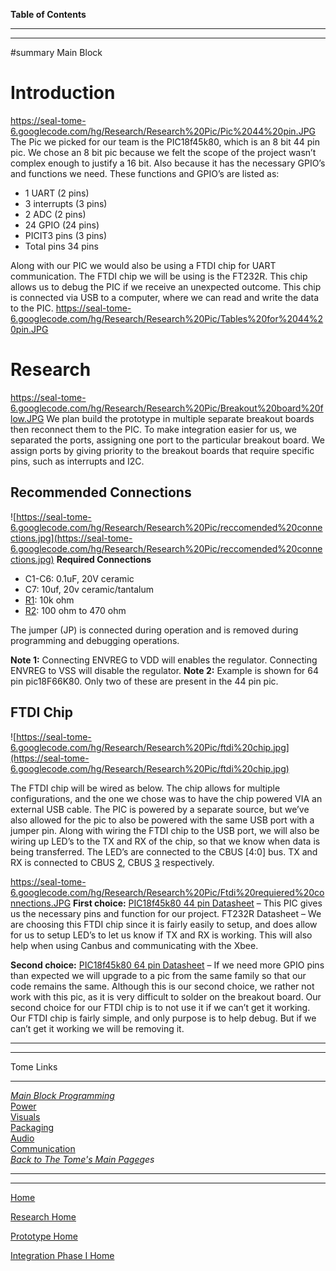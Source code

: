 **Table of Contents**


---





---


#summary Main Block

# Introduction #
https://seal-tome-6.googlecode.com/hg/Research/Research%20Pic/Pic%2044%20pin.JPG
The Pic we picked for our team is the PIC18f45k80, which is an 8 bit 44 pin pic. We chose an 8 bit pic because we felt the scope of the project wasn’t complex enough to justify a 16 bit. Also because it has the necessary GPIO’s and functions we need. These functions and GPIO’s are listed as:
  * 1 UART (2 pins)
  * 3 interrupts (3 pins)
  * 2 ADC (2 pins)
  * 24 GPIO (24 pins)
  * PICIT3 pins (3 pins)
  * Total pins 34 pins

Along with our PIC we would also be using a FTDI chip for UART communication. The FTDI chip we will be using is the FT232R. This chip allows us to debug the PIC if we receive an unexpected outcome. This chip is connected via USB to a computer, where we can read and write the data to the PIC.
https://seal-tome-6.googlecode.com/hg/Research/Research%20Pic/Tables%20for%2044%20pin.JPG

# Research #
https://seal-tome-6.googlecode.com/hg/Research/Research%20Pic/Breakout%20board%20flow.JPG
We plan build the prototype in multiple separate breakout boards then reconnect them to the PIC. To make integration easier for us, we separated the ports, assigning one port to the particular breakout board. We assign ports by giving priority to the breakout boards that require specific pins, such as interrupts and I2C.

## Recommended Connections ##
![https://seal-tome-6.googlecode.com/hg/Research/Research%20Pic/reccomended%20connections.jpg](https://seal-tome-6.googlecode.com/hg/Research/Research%20Pic/reccomended%20connections.jpg)
**Required Connections**

  * C1-C6: 0.1uF, 20V ceramic
  * C7: 10uf, 20v ceramic/tantalum
  * [R1](https://code.google.com/p/seal-tome-6/source/detail?r=1): 10k ohm
  * [R2](https://code.google.com/p/seal-tome-6/source/detail?r=2): 100 ohm to 470 ohm

The jumper (JP) is connected during operation and is removed during programming and debugging operations.

**Note 1:** Connecting ENVREG to VDD will enables the regulator. Connecting ENVREG to VSS will disable the regulator.
**Note 2:** Example is shown for 64 pin pic18F66K80. Only two of these are present in the 44 pin pic.

## FTDI Chip ##
![https://seal-tome-6.googlecode.com/hg/Research/Research%20Pic/ftdi%20chip.jpg](https://seal-tome-6.googlecode.com/hg/Research/Research%20Pic/ftdi%20chip.jpg)

The FTDI chip will be wired as below. The chip allows for multiple configurations, and the one we chose was to have the chip powered VIA an external USB cable. The PIC is powered by a separate source, but we’ve also allowed for the pic to also be powered with the same USB port with a jumper pin. Along with wiring the FTDI chip to the USB port, we will also be wiring up LED’s to the TX and RX of the chip, so that we know when data is being transferred. The LED’s are connected to the CBUS [4:0] bus. TX and RX is connected to CBUS [2](2.md), CBUS [3](3.md) respectively.

https://seal-tome-6.googlecode.com/hg/Research/Research%20Pic/Ftdi%20requiered%20connections.JPG
**First choice:**
[PIC18f45k80 44 pin Datasheet](http://ww1.microchip.com/downloads/en/DeviceDoc/39977f.pdf) – This PIC gives us the necessary pins and function for our project.
FT232R Datasheet – We are choosing this FTDI chip since it is fairly easily to setup, and does allow for us to setup LED’s to let us know if TX and RX is working. This will also help when using Canbus and communicating with the Xbee.

**Second choice:**
[PIC18f45k80 64 pin Datasheet](http://ww1.microchip.com/downloads/en/DeviceDoc/39977f.pdf) – If we need more GPIO pins than expected we will upgrade to a pic from the same family so that our code remains the same.  Although this is our second choice, we rather not work with this pic, as it is very difficult to solder on the breakout board.
Our second choice for our FTDI chip is to not use it if we can’t get it working. Our FTDI chip is fairly simple, and only purpose is to help debug. But if we can’t get it working we will be removing it.



---


---

Tome Links

---

_[Main Block Programming](MainBlock.md)_<br />[Power](Power.md)<br />[Visuals](Visuals.md)<br />[Packaging](Packaging.md)<br />[Audio](Audio.md)<br />[Communication](Communication.md)<br />_[Back to The Tome's Main Page](Sorcerers_Spelltome_Wiki_Main.md)ges_



---



---

[Home](MainPage.md)

[Research Home](Research.md)

[Prototype Home](prototype.md)

[Integration Phase I Home](Integration.md)